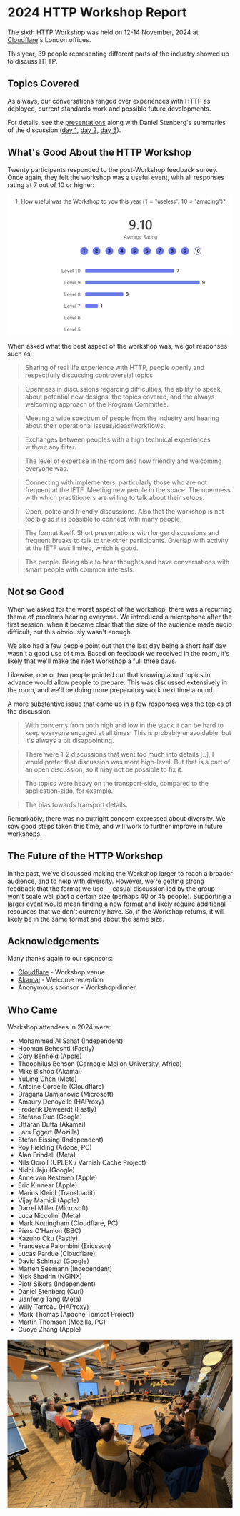 # 2024 HTTP Workshop Report

The sixth HTTP Workshop was held on 12-14 November, 2024 at [Cloudflare](https://cloudflare.com/)'s London offices.

This year, 39 people representing different parts of the industry showed up to discuss HTTP.


## Topics Covered

As always, our conversations ranged over experiences with HTTP as deployed, current standards work and possible future developments.

For details, see the [presentations](talks/) along with Daniel Stenberg's summaries of the discussion ([day 1](https://daniel.haxx.se/blog/2024/11/13/the-2024-http-workshop/), [day 2](https://daniel.haxx.se/blog/2024/11/13/the-2024-workshop-day-two/), [day 3](https://daniel.haxx.se/blog/2024/11/14/workshop-season-six-episode-three/)).


## What's Good About the HTTP Workshop

Twenty participants responded to the post-Workshop feedback survey. Once again, they felt the workshop was a useful event, with all responses rating at 7 out of 10 or higher:

![Chart of survey results](asset/q1.png)

When asked what the best aspect of the workshop was, we got responses such as:

> Sharing of real life experience with HTTP, people openly and respectfully discussing controversial topics.

> Openness in discussions regarding difficulties, the ability to speak about potential new designs, the topics covered, and the always welcoming approach of the Program Committee.

> Meeting a wide spectrum of people from the industry and hearing about their operational issues/ideas/workflows.

> Exchanges between peoples with a high technical experiences without any filter.

> The level of expertise in the room and how friendly and welcoming everyone was.

> Connecting with implementers, particularly those who are not frequent at the IETF. Meeting new people in the space. The openness with which practitioners are willing to talk about their setups.

> Open, polite and friendly discussions. Also that the workshop is not too big so it is possible to connect with many people.

> The format itself. Short presentations with longer discussions and frequent breaks to talk to the other participants. Overlap with activity at the IETF was limited, which is good.

> The people. Being able to hear thoughts and have conversations with smart people with common interests.

## Not so Good

When we asked for the worst aspect of the workshop, there was a recurring theme of problems hearing everyone. We introduced a microphone after the first session, when it became clear that the size of the audience made audio difficult, but this obviously wasn't enough.

We also had a few people point out that the last day being a short half day wasn't a good use of time. Based on feedback we received in the room, it's likely that we'll make the next Workshop a full three days.

Likewise, one or two people pointed out that knowing about topics in advance would allow people to prepare. This was discussed extensively in the room, and we'll be doing more preparatory work next time around.

A more substantive issue that came up in a few responses was the topics of the discussion:

> With concerns from both high and low in the stack it can be hard to keep everyone engaged at all times. This is probably unavoidable, but it's always a bit disappointing.

> There were 1-2 discussions that went too much into details [..], I would prefer that discussion was more high-level. But that is a part of an open discussion, so it may not be possible to fix it.

> The topics were heavy on the transport-side, compared to the application-side, for example.

> The bias towards transport details.

Remarkably, there was no outright concern expressed about diversity. We saw good steps taken this time, and will work to further improve in future workshops.


## The Future of the HTTP Workshop

In the past, we've discussed making the Workshop larger to reach a broader audience, and to help with diversity. However, we're getting strong feedback that the format we use -- casual discussion led by the group -- won't scale well past a certain size (perhaps 40 or 45 people). Supporting a larger event would mean finding a new format and likely require additional resources that we don't currently have. So, if the Workshop returns, it will likely be in the same format and about the same size.


## Acknowledgements

Many thanks again to our sponsors:

* [Cloudflare](https://cloudflare.com/) - Workshop venue
* [Akamai](https://akamai.com/) - Welcome reception
* Anonymous sponsor - Workshop dinner


## Who Came

Workshop attendees in 2024 were:

* Mohammed Al Sahaf (Independent)
* Hooman Beheshti (Fastly)
* Cory Benfield (Apple)
* Theophilus Benson (Carnegie Mellon University, Africa)
* Mike Bishop (Akamai)
* YuLing Chen (Meta)
* Antoine Cordelle (Cloudflare)
* Dragana Damjanovic (Microsoft)
* Amaury Denoyelle (HAProxy)
* Frederik Deweerdt (Fastly)
* Stefano Duo (Google)
* Uttaran Dutta (Akamai)
* Lars Eggert (Mozilla)
* Stefan Eissing (Independent)
* Roy Fielding (Adobe, PC)
* Alan Frindell (Meta)
* Nils Goroll (UPLEX / Varnish Cache Project)
* Nidhi Jaju (Google)
* Anne van Kesteren (Apple)
* Eric Kinnear (Apple)
* Marius Kleidl (Transloadit)
* Vijay Mamidi (Apple)
* Darrel Miller (Microsoft)
* Luca Niccolini (Meta)
* Mark Nottingham (Cloudflare, PC)
* Piers O'Hanlon (BBC)
* Kazuho Oku (Fastly)
* Francesca Palombini (Ericsson)
* Lucas Pardue (Cloudflare)
* David Schinazi (Google)
* Marten Seemann (Independent)
* Nick Shadrin (NGINX)
* Piotr Sikora (Independent)
* Daniel Stenberg (Curl)
* Jianfeng Tang (Meta)
* Willy Tarreau (HAProxy)
* Mark Thomas (Apache Tomcat Project)
* Martin Thomson (Mozilla, PC)
* Guoye Zhang (Apple)



![Photo of the 2024 HTTP Workshop](asset/workshop.jpeg)
